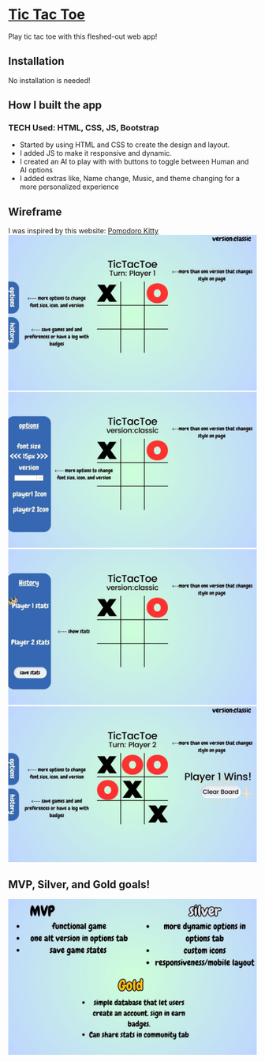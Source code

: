 # [Tic Tac Toe](https://gabriellehandy.github.io/TicTacToe/)

Play tic tac toe with this fleshed-out web app!

## Installation

No installation is needed! 



## How I built the app
### TECH Used: HTML, CSS, JS, Bootstrap
- Started by using HTML and CSS to create the design and layout.
- I added JS to make it responsive and dynamic.
- I created an AI to play with with buttons to toggle between Human and AI options
- I added extras like, Name change, Music, and theme changing for a more personalized experience

## Wireframe
I was inspired by this website: [Pomodoro Kitty](https://pomodorokitty.com/)
![alt text](wireframe/1.jpg)
![alt text](wireframe/2.jpg)
![alt text](wireframe/3.jpg)
![alt text](wireframe/4.jpg)



## MVP, Silver, and Gold goals!
![alt text](wireframe/5.jpg)
